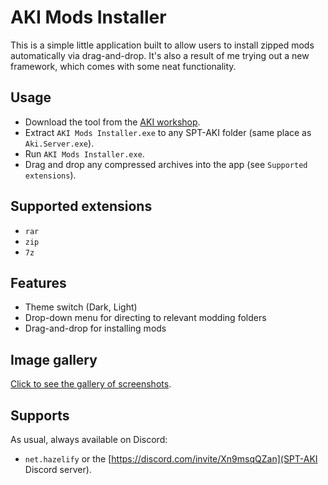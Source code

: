 # AKI Mods Installer
This is a simple little application built to allow users to install zipped mods automatically via drag-and-drop. It's also a result of me trying out a new framework, which comes with some neat functionality.

## Usage
- Download the tool from the [AKI workshop]().
- Extract `AKI Mods Installer.exe` to any SPT-AKI folder (same place as `Aki.Server.exe`).
- Run `AKI Mods Installer.exe`.
- Drag and drop any compressed archives into the app (see `Supported extensions`).

## Supported extensions
- `rar`
- `zip`
- `7z`

## Features
- Theme switch (Dark, Light)
- Drop-down menu for directing to relevant modding folders
- Drag-and-drop for installing mods

## Image gallery
[Click to see the gallery of screenshots](https://imgur.com/a/7UwA4VA).

## Supports
As usual, always available on Discord:
- `net.hazelify` or the [https://discord.com/invite/Xn9msqQZan](SPT-AKI Discord server).

